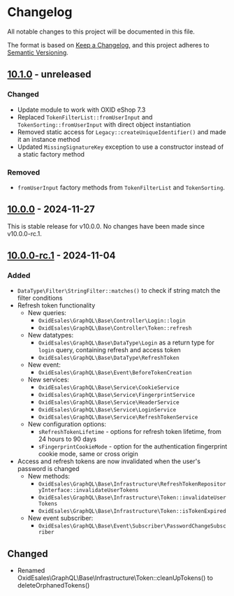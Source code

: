 # Changelog
All notable changes to this project will be documented in this file.

The format is based on [Keep a Changelog](https://keepachangelog.com/en/1.0.0/),
and this project adheres to [Semantic Versioning](https://semver.org/spec/v2.0.0.html).

## [10.1.0] - unreleased

### Changed
- Update module to work with OXID eShop 7.3
- Replaced `TokenFilterList::fromUserInput` and `TokenSorting::fromUserInput` with direct object instantiation
- Removed static access for `Legacy::createUniqueIdentifier()` and made it an instance method
- Updated `MissingSignatureKey` exception to use a constructor instead of a static factory method

### Removed
- `fromUserInput` factory methods from `TokenFilterList` and `TokenSorting`.

## [10.0.0] - 2024-11-27
This is stable release for v10.0.0. No changes have been made since v10.0.0-rc.1.

## [10.0.0-rc.1] - 2024-11-04

### Added
- `DataType\Filter\StringFilter::matches()` to check if string match the filter conditions
- Refresh token functionality
  - New queries:
    - `OxidEsales\GraphQL\Base\Controller\Login::login`
    - `OxidEsales\GraphQL\Base\Controller\Token::refresh`
  - New datatypes:
    - `OxidEsales\GraphQL\Base\DataType\Login` as a return type for `login` query, containing refresh and access token
    - `OxidEsales\GraphQL\Base\DataType\RefreshToken`
  - New event:
    - `OxidEsales\GraphQL\Base\Event\BeforeTokenCreation`
  - New services:
    - `OxidEsales\GraphQL\Base\Service\CookieService`
    - `OxidEsales\GraphQL\Base\Service\FingerprintService`
    - `OxidEsales\GraphQL\Base\Service\HeaderService`
    - `OxidEsales\GraphQL\Base\Service\LoginService`
    - `OxidEsales\GraphQL\Base\Service\RefreshTokenService`
  - New configuration options:
    - `sRefreshTokenLifetime` - options for refresh token lifetime, from 24 hours to 90 days
    - `sFingerprintCookieMode` - option for the authentication fingerprint cookie mode, same or cross origin
- Access and refresh tokens are now invalidated when the user's password is changed
  - New methods:
    - `OxidEsales\GraphQL\Base\Infrastructure\RefreshTokenRepositoryInterface::invalidateUserTokens`
    - `OxidEsales\GraphQL\Base\Infrastructure\Token::invalidateUserTokens`
    - `OxidEsales\GraphQL\Base\Infrastructure\Token::isTokenExpired`
  - New event subscriber:
    - `OxidEsales\GraphQL\Base\Event\Subscriber\PasswordChangeSubscriber`

## Changed
- Renamed OxidEsales\GraphQL\Base\Infrastructure\Token::cleanUpTokens() to deleteOrphanedTokens()

[10.1.0]: https://github.com/OXID-eSales/graphql-base-module/compare/v10.0.0...b-7.3.x
[10.0.0]: https://github.com/OXID-eSales/graphql-base-module/compare/v10.0.0-rc.1...v10.0.0
[10.0.0-rc.1]: https://github.com/OXID-eSales/graphql-base-module/compare/v9.0.0...v10.0.0-rc.1
